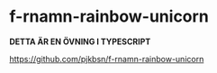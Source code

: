# f-rnamn-rainbow-unicorn

**DETTA ÄR EN ÖVNING I TYPESCRIPT**

https://github.com/pjkbsn/f-rnamn-rainbow-unicorn

